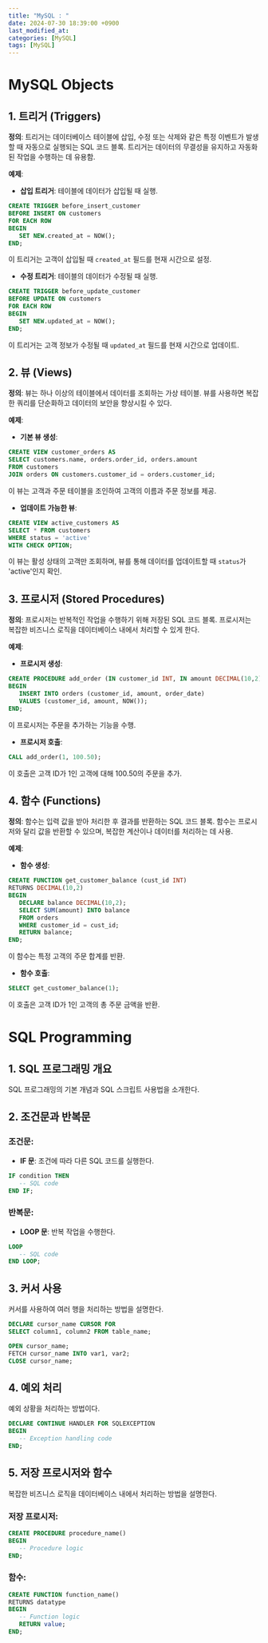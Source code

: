 ```yaml
---
title: "MySQL : "
date: 2024-07-30 18:39:00 +0900
last_modified_at: 
categories: [MySQL]
tags: [MySQL]
---
```

# MySQL Objects

## 1. 트리거 (Triggers)

**정의**: 트리거는 데이터베이스 테이블에 삽입, 수정 또는 삭제와 같은 특정 이벤트가 발생할 때 자동으로 실행되는 SQL 코드 블록. 트리거는 데이터의 무결성을 유지하고 자동화된 작업을 수행하는 데 유용함.

**예제**:

- **삽입 트리거**: 테이블에 데이터가 삽입될 때 실행.
```sql
CREATE TRIGGER before_insert_customer
BEFORE INSERT ON customers
FOR EACH ROW
BEGIN
   SET NEW.created_at = NOW();
END;
```
이 트리거는 고객이 삽입될 때 `created_at` 필드를 현재 시간으로 설정.

- **수정 트리거**: 테이블의 데이터가 수정될 때 실행.
```sql
CREATE TRIGGER before_update_customer
BEFORE UPDATE ON customers
FOR EACH ROW
BEGIN
   SET NEW.updated_at = NOW();
END;
```
이 트리거는 고객 정보가 수정될 때 `updated_at` 필드를 현재 시간으로 업데이트.

## 2. 뷰 (Views)

**정의**: 뷰는 하나 이상의 테이블에서 데이터를 조회하는 가상 테이블. 뷰를 사용하면 복잡한 쿼리를 단순화하고 데이터의 보안을 향상시킬 수 있다.

**예제**:

- **기본 뷰 생성**:
```sql
CREATE VIEW customer_orders AS
SELECT customers.name, orders.order_id, orders.amount
FROM customers
JOIN orders ON customers.customer_id = orders.customer_id;
```
이 뷰는 고객과 주문 테이블을 조인하여 고객의 이름과 주문 정보를 제공.

- **업데이트 가능한 뷰**:
```sql
CREATE VIEW active_customers AS
SELECT * FROM customers
WHERE status = 'active'
WITH CHECK OPTION;
```
이 뷰는 활성 상태의 고객만 조회하며, 뷰를 통해 데이터를 업데이트할 때 `status`가 'active'인지 확인.

## 3. 프로시저 (Stored Procedures)

**정의**: 프로시저는 반복적인 작업을 수행하기 위해 저장된 SQL 코드 블록. 프로시저는 복잡한 비즈니스 로직을 데이터베이스 내에서 처리할 수 있게 한다.

**예제**:

- **프로시저 생성**:
```sql
CREATE PROCEDURE add_order (IN customer_id INT, IN amount DECIMAL(10,2))
BEGIN
   INSERT INTO orders (customer_id, amount, order_date)
   VALUES (customer_id, amount, NOW());
END;
```
이 프로시저는 주문을 추가하는 기능을 수행.

- **프로시저 호출**:
```sql
CALL add_order(1, 100.50);
```
이 호출은 고객 ID가 1인 고객에 대해 100.50의 주문을 추가.

## 4. 함수 (Functions)

**정의**: 함수는 입력 값을 받아 처리한 후 결과를 반환하는 SQL 코드 블록. 함수는 프로시저와 달리 값을 반환할 수 있으며, 복잡한 계산이나 데이터를 처리하는 데 사용.

**예제**:

- **함수 생성**:
```sql
CREATE FUNCTION get_customer_balance (cust_id INT)
RETURNS DECIMAL(10,2)
BEGIN
   DECLARE balance DECIMAL(10,2);
   SELECT SUM(amount) INTO balance
   FROM orders
   WHERE customer_id = cust_id;
   RETURN balance;
END;
```
이 함수는 특정 고객의 주문 합계를 반환.

- **함수 호출**:
```sql
SELECT get_customer_balance(1);
```
이 호출은 고객 ID가 1인 고객의 총 주문 금액을 반환.


# SQL Programming

## 1. SQL 프로그래밍 개요
SQL 프로그래밍의 기본 개념과 SQL 스크립트 사용법을 소개한다.

## 2. 조건문과 반복문

### 조건문:
- **IF 문**: 조건에 따라 다른 SQL 코드를 실행한다.
```sql
IF condition THEN
   -- SQL code
END IF;
```

### 반복문:
- **LOOP 문**: 반복 작업을 수행한다.
```sql
LOOP
   -- SQL code
END LOOP;
```

## 3. 커서 사용
커서를 사용하여 여러 행을 처리하는 방법을 설명한다.
```sql
DECLARE cursor_name CURSOR FOR
SELECT column1, column2 FROM table_name;

OPEN cursor_name;
FETCH cursor_name INTO var1, var2;
CLOSE cursor_name;
```

## 4. 예외 처리
예외 상황을 처리하는 방법이다.
```sql
DECLARE CONTINUE HANDLER FOR SQLEXCEPTION
BEGIN
   -- Exception handling code
END;
```

## 5. 저장 프로시저와 함수
복잡한 비즈니스 로직을 데이터베이스 내에서 처리하는 방법을 설명한다.

### 저장 프로시저:
```sql
CREATE PROCEDURE procedure_name()
BEGIN
   -- Procedure logic
END;
```

### 함수:
```sql
CREATE FUNCTION function_name()
RETURNS datatype
BEGIN
   -- Function logic
   RETURN value;
END;
```


